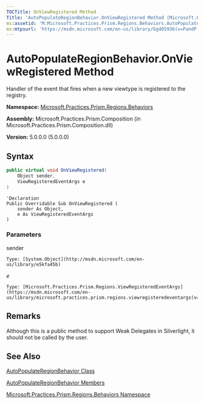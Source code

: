 ```yaml
---
TOCTitle: OnViewRegistered Method
Title: 'AutoPopulateRegionBehavior.OnViewRegistered Method (Microsoft.Practices.Prism.Regions.Behaviors)'
ms:assetid: 'M:Microsoft.Practices.Prism.Regions.Behaviors.AutoPopulateRegionBehavior.OnViewRegistered(System.Object,Microsoft.Practices.Prism.Regions.ViewRegisteredEventArgs)'
ms:mtpsurl: 'https://msdn.microsoft.com/en-us/library/Gg405936(v=PandP.50)'
---
```


# AutoPopulateRegionBehavior.OnViewRegistered Method

Handler of the event that fires when a new viewtype is registered to the registry.

**Namespace:** [Microsoft.Practices.Prism.Regions.Behaviors](https://msdn.microsoft.com/en-us/library/microsoft.practices.prism.regions.behaviors(v=pandp.50))

**Assembly:** Microsoft.Practices.Prism.Composition (in Microsoft.Practices.Prism.Composition.dll)

**Version:** 5.0.0.0 (5.0.0.0)

## Syntax

```C#
public virtual void OnViewRegistered(
	Object sender,
	ViewRegisteredEventArgs e
)
```

```VB
'Declaration
Public Overridable Sub OnViewRegistered ( 
	sender As Object,
	e As ViewRegisteredEventArgs
)
```

### Parameters

sender

    Type: [System.Object](http://msdn.microsoft.com/en-us/library/e5kfa45b)

*e*

    Type: [Microsoft.Practices.Prism.Regions.ViewRegisteredEventArgs](https://msdn.microsoft.com/en-us/library/microsoft.practices.prism.regions.viewregisteredeventargs(v=pandp.50))

## Remarks

Although this is a public method to support Weak Delegates in Silverlight, it should not be called by the user.

## See Also

[AutoPopulateRegionBehavior Class](https://msdn.microsoft.com/en-us/library/microsoft.practices.prism.regions.behaviors.autopopulateregionbehavior(v=pandp.50))

[AutoPopulateRegionBehavior Members](https://msdn.microsoft.com/en-us/library/microsoft.practices.prism.regions.behaviors.autopopulateregionbehavior_members(v=pandp.50))

[Microsoft.Practices.Prism.Regions.Behaviors Namespace](https://msdn.microsoft.com/en-us/library/microsoft.practices.prism.regions.behaviors(v=pandp.50))
